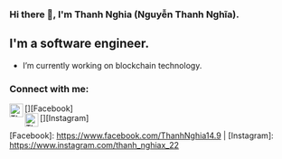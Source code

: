  
<!-- <br>
Tôi không có khả năng biết hết mọi thứ nhưng tôi có khả năng tra google ! -->


<!-- ## 🌐 Socials: -->


### Hi there 👋, I'm Thanh Nghia (Nguyễn Thanh Nghĩa).


## I'm a software engineer.

- I’m currently working on blockchain technology.

### Connect with me:
[<img align="left" alt="Thanh Nghia | image" width="24px" src="https://cdn.jsdelivr.net/npm/simple-icons@v3/icons/facebook.svg" />][Facebook]
<br/>
[<img align="left" alt="Thanh Nghia | image" width="24px" src="https://cdn.jsdelivr.net/npm/simple-icons@3.13.0/icons/instagram.svg" />][Instagram]
<br/>

<!-- [linkedin]: https://www.linkedin.com/in/vuvoth -->
[Facebook]: https://www.facebook.com/ThanhNghia14.9 | [Instagram]: https://www.instagram.com/thanh_nghiax_22

